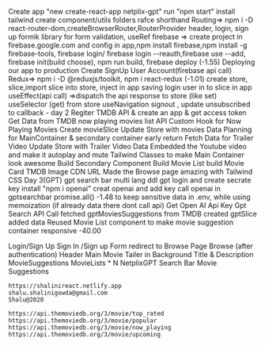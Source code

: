 Create app "new create-react-app netplix-gpt"
run "npm start"
install tailwind
create component/utils folders
rafce shorthand
Routing=> npm i -D react-router-dom,createBrowserRouter,RouterProvider
header, login, sign up
formik library for form validation, useRef 
firebase => create project in firebase.google.com and config in app,npm install firebase,npm install -g firebase-tools, firebase login/ firebase login --reauth,firebase use --add, firebase init(build choose), npm run build, firebase deploy (-1.55)
Deploying our app to production
Create SignUp User Account(firebase api call)
Redux=> npm i -D @reduxjs/toolkit, npm i react-redux (-1.01)
create store, slice,import slice into store, inject in app 
saving login user in to slice in app 
useEffect(api call) =>dispatch the api response to store (like set)
useSelector (get) from store
useNavigation
signout , update
unsubscribed to callback - day 2
Regiter TMDB API & create an app & get access token
Get Data from TMDB now playing movies list API
Custom Hook for Now Playing Movies
Create movieSlice
Update Store with movies Data
Planning for MainContainer & secondary container
early return
Fetch Data for Trailer Video
Update Store with Trailer Video Data
Embedded the Youtube video and make it autoplay and mute
Tailwind Classes to make Main Container look awesome
Build Secondary Component
Build Movie List
build Movie Card
TMDB Image CDN URL
Made the Browse page amazing with Tailwind CSS
Day 3(GPT)
gpt search bar 
multi lang ddl
gpt login and create secrate key
install "npm i openai"
creat openai and add key 
call openai in gptsearchbar
promise.all() -1.48
to keep sensitive data in .env, while using 
memoization (if already data there dont call api)
Get Open AI Api Key 
Gpt Search API Call
fetched gptMoviesSuggestions from TMDB
created gptSlice added data
Reused Movie List component to make movie suggestion container
responsive -40.00




Login/Sign Up
    Sign In /Sign up Form
    redirect to Browse Page
Browse (after authentication)
    Header
    Main Movie
        Tailer in Background
        Title & Description
        MovieSuggestions
            MovieLists * N
NetplixGPT
    Search Bar
    Movie Suggestions

    https://shalinireact.netlify.app
    shalu.shalinigowda@gmail.com
    Shalu@2020

    https://api.themoviedb.org/3/movie/top_rated
    https://api.themoviedb.org/3/movie/popular
    https://api.themoviedb.org/3/movie/now_playing
    https://api.themoviedb.org/3/movie/upcoming